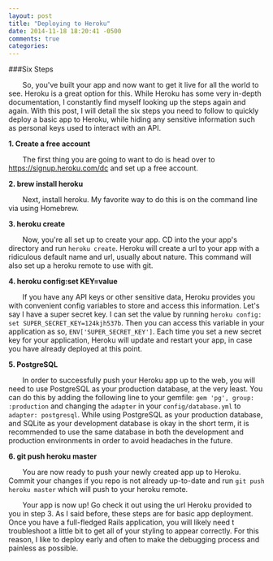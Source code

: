 ```yaml
---
layout: post
title: "Deploying to Heroku"
date: 2014-11-18 18:20:41 -0500
comments: true
categories: 
---
```

###Six Steps

&nbsp;&nbsp;&nbsp;&nbsp;&nbsp;&nbsp; So, you've built your app and now want to get it live for all the world to see. Heroku is a great option for this. While Heroku has some very in-depth documentation, I constantly find myself looking up the steps again and again. With this post, I will detail the six steps you need to follow to quickly deploy a basic app to Heroku, while hiding any sensitive information such as personal keys used to interact with an API.   

**1. Create a free account**

&nbsp;&nbsp;&nbsp;&nbsp;&nbsp;&nbsp; The first thing you are going to want to do is head over to https://signup.heroku.com/dc and set up a free account.

**2. brew install heroku**

&nbsp;&nbsp;&nbsp;&nbsp;&nbsp;&nbsp; Next, install heroku. My favorite way to do this is on the command line via using Homebrew.

**3. heroku create**

&nbsp;&nbsp;&nbsp;&nbsp;&nbsp;&nbsp; Now, you're all set up to create your app. CD into the your app's directory and run `heroku create`. Heroku will create a url to your app with a ridiculous default name and url, usually about nature. This command will also set up a heroku remote to use with git. 

**4. heroku config:set KEY=value**

&nbsp;&nbsp;&nbsp;&nbsp;&nbsp;&nbsp; If you have any API keys or other sensitive data, Heroku provides you with convenient config variables to store and access this information. Let's say I have a super secret key. I can set the value by running `heroku config: set SUPER_SECRET_KEY=124kjh537b`. Then you can access this variable in your application as so, `ENV['SUPER_SECRET_KEY']`. Each time you set a new secret key for your application, Heroku will update and restart your app, in case you have already deployed at this point. 

**5. PostgreSQL**

&nbsp;&nbsp;&nbsp;&nbsp;&nbsp;&nbsp; In order to successfully push your Heroku app up to the web, you will need to use PostgreSQL as your production database, at the very least. You can do this by adding the following line to your gemfile: `gem 'pg', group: :production` and changing the `adapter` in your `config/database.yml` to `adapter: postgresql`. While using PostgreSQL as your production database, and SQLite as your development database is okay in the short term, it is recommended to use the same database in both the development and production environments in order to avoid headaches in the future. 

**6. git push heroku master**

&nbsp;&nbsp;&nbsp;&nbsp;&nbsp;&nbsp; You are now ready to push your newly created app up to Heroku. Commit your changes if you repo is not already up-to-date and run `git push heroku master` which will push to your heroku remote. 

&nbsp;&nbsp;&nbsp;&nbsp;&nbsp;&nbsp; Your app is now up! Go check it out using the url Heroku provided to you in step 3. As I said before, these steps are for basic app deployment. Once you have a full-fledged Rails application, you will likely need t troubleshoot a little bit to get all of your styling to appear correctly. For this reason, I like to deploy early and often to make the debugging process and painless as possible.  


